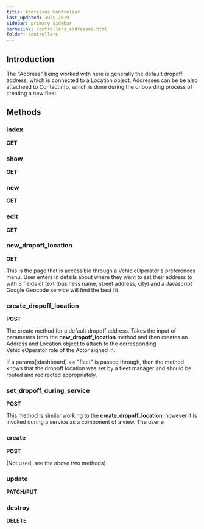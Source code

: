 ```yaml
---
title: Addresses Controller
last_updated: July 2019
sidebar: primary_sidebar
permalink: controllers_addresses.html
folder: controllers
---
```


## Introduction

The "Address" being worked with here is generally the default dropoff address, which is connected to a Location object. Addresses can be be also attacheed to ContactInfo, which is done during the onboarding process of creating a new fleet.

## Methods

### index

__GET__

### show

__GET__

### new

__GET__

### edit

__GET__

### new_dropoff_location

__GET__

This is the page that is accessible through a VehicleOperator's preferences menu. User enters in details about where they want to set their address to with 3 fields of text (business name, street address, city) and a Javascript Google Geocode service will find the best fit.

### create_dropoff_location

__POST__

The create method for a default dropoff address. Takes the input of parameters from the __new_dropoff_location__ method and then creates an Address and Location object to attach to the corresponding VehicleOperator role of the Actor signed in.

If a params[:dashboard] == "fleet" is passed through, then the method knows that the dropoff location was set by a fleet manager and should be routed and redirected appropriately.

### set_dropoff_during_service

__POST__

This method is similar working to the __create_dropoff_location__, however it is invoked during a service as a component of a view. The user e

### create

__POST__

(Not used, see the above two methods)

### update

__PATCH/PUT__

### destroy

__DELETE__